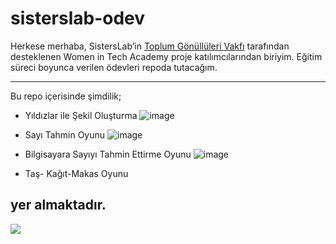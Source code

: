 # sisterslab-odev

Herkese merhaba, SistersLab’in [Toplum Gönüllüleri Vakfı](https://www.tog.org.tr/en/) tarafından desteklenen Women in Tech Academy proje katılımcılarından biriyim. Eğitim süreci boyunca verilen ödevleri repoda tutacağım. 

----
Bu repo içerisinde şimdilik;

* Yıldızlar ile Şekil Oluşturma
![image](https://user-images.githubusercontent.com/113256992/194761071-9fb54ad3-1a3e-434a-96e8-321c33ff0951.png)



* Sayı Tahmin Oyunu
![image](https://user-images.githubusercontent.com/113256992/194761569-360b9610-fd37-430c-8957-27ca0d590dc2.png)



* Bilgisayara Sayıyı Tahmin Ettirme Oyunu
![image](https://user-images.githubusercontent.com/113256992/194761680-e98c2b1b-f050-4923-b534-cb09f5aa8919.png)




* Taş- Kağıt-Makas Oyunu

yer almaktadır.
----














![](https://user-images.githubusercontent.com/113256992/194758585-5bb7b06d-1759-4828-b74c-f3da5dc78729.jpg)
